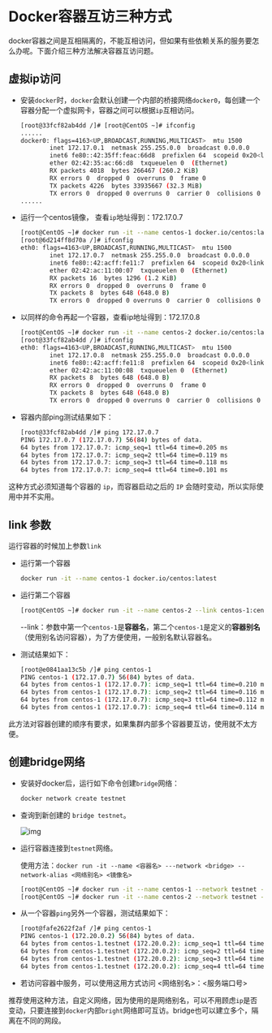 # Docker容器互访三种方式

docker容器之间是互相隔离的，不能互相访问，但如果有些依赖关系的服务要怎么办呢。下面介绍三种方法解决容器互访问题。

## 虚拟ip访问

- 安装`docker`时，`docker`会默认创建一个内部的桥接网络`docker0`，每创建一个容器分配一个虚拟网卡，容器之间可以根据`ip`互相访问。

  ```bash
  [root@33fcf82ab4dd /]# [root@CentOS ~]# ifconfig
  ......
  docker0: flags=4163<UP,BROADCAST,RUNNING,MULTICAST>  mtu 1500
          inet 172.17.0.1  netmask 255.255.0.0  broadcast 0.0.0.0
          inet6 fe80::42:35ff:feac:66d8  prefixlen 64  scopeid 0x20<link>
          ether 02:42:35:ac:66:d8  txqueuelen 0  (Ethernet)
          RX packets 4018  bytes 266467 (260.2 KiB)
          RX errors 0  dropped 0  overruns 0  frame 0
          TX packets 4226  bytes 33935667 (32.3 MiB)
          TX errors 0  dropped 0 overruns 0  carrier 0  collisions 0
  ......
  ```

- 运行一个centos镜像， 查看`ip`地址得到：172.17.0.7

  ```bash
  [root@CentOS ~]# docker run -it --name centos-1 docker.io/centos:latest
  [root@6d214ff8d70a /]# ifconfig
  eth0: flags=4163<UP,BROADCAST,RUNNING,MULTICAST>  mtu 1500
          inet 172.17.0.7  netmask 255.255.0.0  broadcast 0.0.0.0
          inet6 fe80::42:acff:fe11:7  prefixlen 64  scopeid 0x20<link>
          ether 02:42:ac:11:00:07  txqueuelen 0  (Ethernet)
          RX packets 16  bytes 1296 (1.2 KiB)
          RX errors 0  dropped 0  overruns 0  frame 0
          TX packets 8  bytes 648 (648.0 B)
          TX errors 0  dropped 0 overruns 0  carrier 0  collisions 0
  ```

- 以同样的命令再起一个容器，查看ip地址得到：172.17.0.8

  ```bash
  [root@CentOS ~]# docker run -it --name centos-2 docker.io/centos:latest
  [root@33fcf82ab4dd /]# ifconfig
  eth0: flags=4163<UP,BROADCAST,RUNNING,MULTICAST>  mtu 1500
          inet 172.17.0.8  netmask 255.255.0.0  broadcast 0.0.0.0
          inet6 fe80::42:acff:fe11:8  prefixlen 64  scopeid 0x20<link>
          ether 02:42:ac:11:00:08  txqueuelen 0  (Ethernet)
          RX packets 8  bytes 648 (648.0 B)
          RX errors 0  dropped 0  overruns 0  frame 0
          TX packets 8  bytes 648 (648.0 B)
          TX errors 0  dropped 0 overruns 0  carrier 0  collisions 0
  ```

- 容器内部ping测试结果如下：

  ```bash
  [root@33fcf82ab4dd /]# ping 172.17.0.7
  PING 172.17.0.7 (172.17.0.7) 56(84) bytes of data.
  64 bytes from 172.17.0.7: icmp_seq=1 ttl=64 time=0.205 ms
  64 bytes from 172.17.0.7: icmp_seq=2 ttl=64 time=0.119 ms
  64 bytes from 172.17.0.7: icmp_seq=3 ttl=64 time=0.118 ms
  64 bytes from 172.17.0.7: icmp_seq=4 ttl=64 time=0.101 ms
  ```

这种方式必须知道每个容器的 `ip`，而容器启动之后的 `IP` 会随时变动，所以实际使用中并不实用。



## link 参数

运行容器的时候加上参数`link`

- 运行第一个容器

  ```bash
  docker run -it --name centos-1 docker.io/centos:latest
  ```

- 运行第二个容器

  ```bash
  [root@CentOS ~]# docker run -it --name centos-2 --link centos-1:centos-1 docker.io/centos:latest
  ```

  --link：参数中第一个`centos-1`是**容器名**，第二个`centos-1`是定义的**容器别名**（使用别名访问容器），为了方便使用，一般别名默认容器名。

- 测试结果如下：

  ```bash
  [root@e0841aa13c5b /]# ping centos-1
  PING centos-1 (172.17.0.7) 56(84) bytes of data.
  64 bytes from centos-1 (172.17.0.7): icmp_seq=1 ttl=64 time=0.210 ms
  64 bytes from centos-1 (172.17.0.7): icmp_seq=2 ttl=64 time=0.116 ms
  64 bytes from centos-1 (172.17.0.7): icmp_seq=3 ttl=64 time=0.112 ms
  64 bytes from centos-1 (172.17.0.7): icmp_seq=4 ttl=64 time=0.114 ms
  ```

此方法对容器创建的顺序有要求，如果集群内部多个容器要互访，使用就不太方便。



## 创建bridge网络

- 安装好docker后，运行如下命令创建`bridge`网络：

  ```bash
  docker network create testnet
  ```

- 查询到新创建的 `bridge testnet`。

  ![img](https://img2018.cnblogs.com/blog/1236854/201809/1236854-20180927180733526-105666636.png)

- 运行容器连接到`testnet`网络。

  使用方法：`docker run -it --name <容器名> ---network <bridge> --network-alias <网络别名> <镜像名>`

  ```bash
  [root@CentOS ~]# docker run -it --name centos-1 --network testnet --network-alias centos-1 docker.io/centos:latest
  [root@CentOS ~]# docker run -it --name centos-2 --network testnet --network-alias centos-2 docker.io/centos:latest
  ```

- 从一个容器`ping`另外一个容器，测试结果如下：

  ```bash
  [root@fafe2622f2af /]# ping centos-1
  PING centos-1 (172.20.0.2) 56(84) bytes of data.
  64 bytes from centos-1.testnet (172.20.0.2): icmp_seq=1 ttl=64 time=0.158 ms
  64 bytes from centos-1.testnet (172.20.0.2): icmp_seq=2 ttl=64 time=0.108 ms
  64 bytes from centos-1.testnet (172.20.0.2): icmp_seq=3 ttl=64 time=0.112 ms
  64 bytes from centos-1.testnet (172.20.0.2): icmp_seq=4 ttl=64 time=0.113 ms
  ```

- 若访问容器中服务，可以使用这用方式访问 <网络别名>：<服务端口号> 

推荐使用这种方法，自定义网络，因为使用的是网络别名，可以不用顾虑`ip`是否变动，只要连接到`docker`内部`bright`网络即可互访。bridge也可以建立多个，隔离在不同的网段。